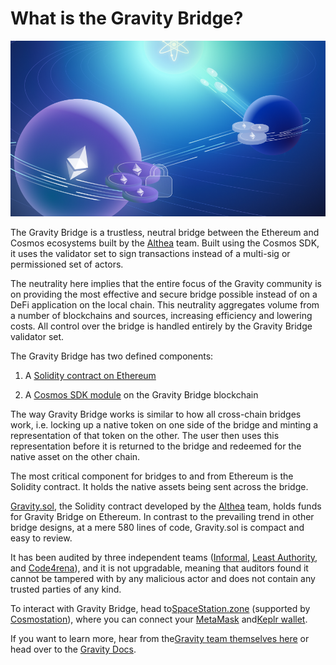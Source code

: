 # What is the Gravity Bridge?

![Gravity Image](../../.gitbook/assets/gravity-image.png)

The Gravity Bridge is a trustless, neutral bridge between the Ethereum and Cosmos ecosystems built by the [Althea](https://www.althea.net/) team. Built using the Cosmos SDK, it uses the validator set to sign transactions instead of a multi-sig or permissioned set of actors.

The neutrality here implies that the entire focus of the Gravity community is on providing the most effective and secure bridge possible instead of on a DeFi application on the local chain. This neutrality aggregates volume from a number of blockchains and sources, increasing efficiency and lowering costs. All control over the bridge is handled entirely by the Gravity Bridge validator set.

The Gravity Bridge has two defined components:

1) A [Solidity contract on Ethereum](https://github.com/Gravity-Bridge/Gravity-Bridge/blob/main/solidity/contracts/contract-explanation.md)

2) A [Cosmos SDK module](https://github.com/Gravity-Bridge/Gravity-Bridge/tree/main/module/x/gravity/spec) on the Gravity Bridge blockchain

The way Gravity Bridge works is similar to how all cross-chain bridges work, i.e. locking up a native token on one side of the bridge and minting a representation of that token on the other. The user then uses this representation before it is returned to the bridge and redeemed for the native asset on the other chain.

The most critical component for bridges to and from Ethereum is the Solidity contract. It holds the native assets being sent across the bridge.

[Gravity.sol](https://github.com/Gravity-Bridge/Gravity-Bridge/blob/main/solidity/contracts/Gravity.sol), the Solidity contract developed by the [Althea](https://www.althea.net/) team, holds funds for Gravity Bridge on Ethereum. In contrast to the prevailing trend in other bridge designs, at a mere 580 lines of code, Gravity.sol is compact and easy to review.

It has been audited by three independent teams ([Informal](https://informal.systems/), [Least Authority](https://leastauthority.com/), and [Code4rena](https://code4rena.com/)), and it is not upgradable, meaning that auditors found it cannot be tampered with by any malicious actor and does not contain any trusted parties of any kind.

To interact with Gravity Bridge, head to[SpaceStation.zone](https://spacestation.zone/) (supported by [Cosmostation](https://www.cosmostation.io/)), where you can connect your [MetaMask](https://metamask.io/) and[Keplr wallet](https://www.keplr.app/).

If you want to learn more, hear from the[Gravity team themselves here](https://blog.cosmos.network/gravity-is-an-essential-force-of-the-cosmos-aligning-all-planets-in-orbits-in-the-composable-b1ca17de18cc) or head over to the [Gravity Docs](https://github.com/Gravity-Bridge/Gravity-Bridge).
